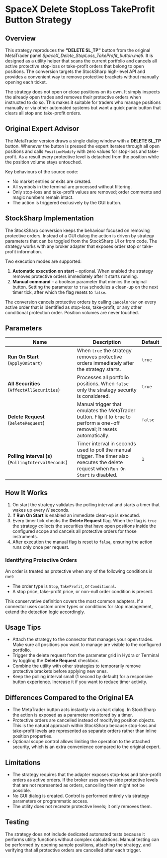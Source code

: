 # SpaceX Delete StopLoss TakeProfit Button Strategy

## Overview
This strategy reproduces the **"DELETE SL_TP"** button from the original MetaTrader panel *SpaceX_Delete_StopLoss_TakeProfit_button.mq5*. It is designed as a utility helper that scans the current portfolio and cancels all active protective stop-loss or take-profit orders that belong to open positions. The conversion targets the StockSharp high-level API and provides a convenient way to remove protective brackets without manually opening each ticket.

The strategy does not open or close positions on its own. It simply inspects the already open trades and removes their protective orders when instructed to do so. This makes it suitable for traders who manage positions manually or via other automated systems but want a quick panic button that clears all stop and take-profit orders.

## Original Expert Advisor
The MetaTrader version draws a single dialog window with a **DELETE SL_TP** button. Whenever the button is pressed the expert iterates through all open positions and calls `PositionModify` with zero values for stop-loss and take-profit. As a result every protective level is detached from the position while the position volume stays untouched.

Key behaviours of the source code:

* No market entries or exits are created.
* All symbols in the terminal are processed without filtering.
* Only stop-loss and take-profit values are removed; order comments and magic numbers remain intact.
* The action is triggered exclusively by the GUI button.

## StockSharp Implementation
The StockSharp conversion keeps the behaviour focused on removing protective orders. Instead of a GUI dialog the action is driven by strategy parameters that can be toggled from the StockSharp UI or from code. The strategy works with any broker adapter that exposes order stop or take-profit information.

Two execution modes are supported:

1. **Automatic execution on start** – optional. When enabled the strategy removes protective orders immediately after it starts running.
2. **Manual command** – a boolean parameter that mimics the original button. Setting the parameter to `true` schedules a clean-up on the next timer tick, after which the flag resets to `false`.

The conversion cancels protective orders by calling `CancelOrder` on every active order that is identified as stop-loss, take-profit, or any other conditional protection order. Position volumes are never touched.

## Parameters
| Name | Description | Default |
| --- | --- | --- |
| **Run On Start** (`ApplyOnStart`) | When `true` the strategy removes protective orders immediately after the strategy starts. | `true` |
| **All Securities** (`AffectAllSecurities`) | Processes all portfolio positions. When `false` only the strategy security is considered. | `true` |
| **Delete Request** (`DeleteRequest`) | Manual trigger that emulates the MetaTrader button. Flip it to `true` to perform a one-off removal; it resets automatically. | `false` |
| **Polling Interval (s)** (`PollingIntervalSeconds`) | Timer interval in seconds used to poll the manual trigger. The timer also executes the delete request when `Run On Start` is disabled. | `1` |

## How It Works
1. On start the strategy validates the polling interval and starts a timer that wakes up every *N* seconds.
2. If **Run On Start** is enabled an immediate clean-up is executed.
3. Every timer tick checks the **Delete Request** flag. When the flag is `true` the strategy collects the securities that have open positions inside the configured scope and cancels all protective orders for those instruments.
4. After execution the manual flag is reset to `false`, ensuring the action runs only once per request.

### Identifying Protective Orders
An order is treated as protective when any of the following conditions is met:

* The order type is `Stop`, `TakeProfit`, or `Conditional`.
* A stop price, take-profit price, or non-null order condition is present.

This conservative definition covers the most common adapters. If a connector uses custom order types or conditions for stop management, extend the detection logic accordingly.

## Usage Tips
* Attach the strategy to the connector that manages your open trades. Make sure all positions you want to manage are visible to the configured portfolio.
* Trigger the delete request from the parameter grid in Hydra or Terminal by toggling the **Delete Request** checkbox.
* Combine the utility with other strategies to temporarily remove protective brackets before applying new ones.
* Keep the polling interval small (1 second by default) for a responsive button experience. Increase it if you want to reduce timer activity.

## Differences Compared to the Original EA
* The MetaTrader button acts instantly via a chart dialog. In StockSharp the action is exposed as a parameter monitored by a timer.
* Protective orders are cancelled instead of modifying position objects. This is the natural approach within StockSharp because stop-loss and take-profit levels are represented as separate orders rather than inline position properties.
* Optional scope control allows limiting the operation to the attached security, which is an extra convenience compared to the original expert.

## Limitations
* The strategy requires that the adapter exposes stop-loss and take-profit orders as active orders. If the broker uses server-side protective levels that are not represented as orders, cancelling them might not be possible.
* No GUI dialog is created. Control is performed entirely via strategy parameters or programmatic access.
* The utility does not recreate protective levels; it only removes them.

## Testing
The strategy does not include dedicated automated tests because it performs utility functions without complex calculations. Manual testing can be performed by opening sample positions, attaching the strategy, and verifying that all protective orders are cancelled after each trigger.

